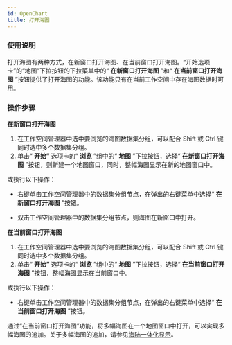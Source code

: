 ```yaml
---
id: OpenChart
title: 打开海图
---
```

###  使用说明

打开海图有两种方式，在新窗口打开海图、在当前窗口打开海图。“开始选项卡”的“地图”下拉按钮的下拉菜单中的“ **在新窗口打开海图** ”和“
**在当前窗口打开海图** ”按钮提供了打开海图的功能。该功能只有在当前工作空间中存在海图数据时可用。

###  操作步骤

**在新窗口打开海图**

  1. 在工作空间管理器中选中要浏览的海图数据集分组，可以配合 Shift 或 Ctrl 键同时选中多个数据集分组。
  2. 单击“ **开始”** 选项卡的“ **浏览** ”组中的“ **地图** ”下拉按钮，选择“ **在新窗口打开海图** ”按钮，则新建一个地图窗口，同时，整幅海图显示在新的地图窗口中。 

或执行以下操作：

   * 右键单击工作空间管理器中的数据集分组节点，在弹出的右键菜单中选择“ **在新窗口打开海图** ”按钮。
  
   * 双击工作空间管理器中的数据集分组节点，则海图在新窗口中打开。

**在当前窗口打开海图**

  1. 在工作空间管理器中选中要浏览的海图数据集分组，可以配合 Shift 或 Ctrl 键同时选中多个数据集分组。 
  2. 单击“ **开始”** 选项卡的“ **浏览** ”组中的“ **地图** ”下拉按钮，选择“ **在当前窗口打开海图** ”按钮，整幅海图显示在当前窗口中。

或执行以下操作：

   * 右键单击工作空间管理器中的数据集分组节点，在弹出的右键菜单中选择“ **在当前窗口打开海图** ”按钮。 

通过“在当前窗口打开海图”功能，将多幅海图在一个地图窗口中打开，可以实现多幅海图的追加。关于多幅海图的追加，请参见[海陆一体化显示](../../Visualization/ChartIntegrate)。



